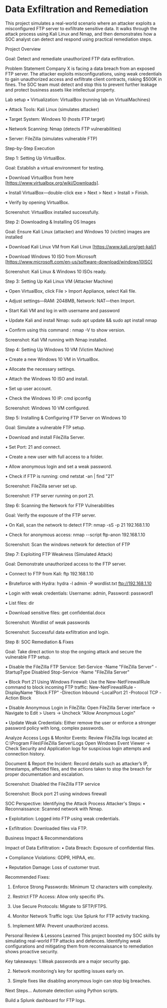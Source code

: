 # Data Exfiltration and Remediation
This project simulates a real-world scenario where an attacker exploits a misconfigured FTP server to exfiltrate sensitive data. It walks through the attack process using Kali Linux and Nmap, and then demonstrates how a SOC analyst can detect and respond using practical remediation steps.

Project Overview

Goal: Detect and remediate unauthorized FTP data exfiltration.


Problem Statement
Company X is facing a data breach from an exposed FTP server. The attacker exploits misconfigurations, using weak credentials to gain unauthorized access and exfiltrate client contracts, risking $500K in fines. The SOC team must detect and stop this to prevent further leakage and protect business assets like intellectual property.

Lab setup
• Virtualization: VirtualBox (running lab on VirtualMachines)

• Attack Tools: Kali Linux (simulates attacker)

• Target System: Windows 10 (hosts FTP target)

• Network Scanning: Nmap (detects FTP vulnerabilities)

• Server: FileZilla (simulates vulnerable FTP)


Step-by-Step Execution

Step 1: Setting Up VirtualBox.

Goal: Establish a virtual environment for testing.

• Download VirtualBox from here [https://www.virtualbox.org/wiki/Downloads].

• Install VirtualBox—double-click exe > Next > Next > Install > Finish.

• Verify by opening VirtualBox.




Screenshot: VirtualBox installed successfully.


Step 2: Downloading & Installing OS Images

Goal: Ensure Kali Linux (attacker) and Windows 10 (victim) images are installed 

• Download Kali Linux VM from Kali Linux [https://www.kali.org/get-kali/]

• Download Windows 10 ISO from Microsoft [https://www.microsoft.com/en-us/software-download/windows10ISO]




Screenshot: Kali Linux & Windows 10 ISOs ready.



Step 3: Setting Up Kali Linux VM (Attacker Machine)

• Open VirtualBox, click File > Import Appliance, select Kali file.

• Adjust settings—RAM: 2048MB, Network: NAT—then Import.

• Start Kali VM and log in with username and password

• Update Kali and install Nmap: sudo apt update && sudo apt install nmap

• Confirm using this command : nmap -V to show version.




Screenshot: Kali VM running with Nmap installed.


Step 4: Setting Up Windows 10 VM (Victim Machine)

• Create a new Windows 10 VM in VirtualBox.

• Allocate the necessary settings.

• Attach the Windows 10 ISO and install.

• Set up user account.

• Check the Windows 10 IP: cmd ipconfig




Screenshot: Windows 10 VM configured.


Step 5: Installing & Configuring FTP Server on Windows 10

Goal: Simulate a vulnerable FTP setup.

• Download and install FileZilla Server.

• Set Port: 21 and connect.

• Create a new user with full access to a folder.

• Allow anonymous login and set a weak password.

• Check if FTP is running: cmd netstat -an | find "21"



Screenshot: FileZilla server set up.



Screenshot: FTP server running on port 21.


Step 6: Scanning the Network for FTP Vulnerabilities

Goal: Verify the exposure of the FTP server.

• On Kali, scan the network to detect FTP: nmap -sS -p 21 192.168.1.10

• Check for anonymous access: nmap --script ftp-anon 192.168.1.10



Screenshot: Scan the windows network for detection of FTP


Step 7: Exploiting FTP Weakness (Simulated Attack)

Goal: Demonstrate unauthorized access to the FTP server.

• Connect to FTP from Kali: ftp 192.168.1.10

• Bruteforce with Hydra: hydra -l admin -P wordlist.txt ftp://192.168.1.10

• Login with weak credentials: Username: admin, Password: password1

• List files: dir

• Download sensitive files: get confidential.docx


Screenshot: Wordlist of weak passwords



Screenshot: Successful data exfiltration and login.


Step 8: SOC Remediation & Fixes

Goal: Take direct action to stop the ongoing attack and secure the vulnerable FTP setup.

• Disable the FileZilla FTP Service:
  Set-Service -Name "FileZilla Server" -StartupType Disabled
  Stop-Service -Name "FileZilla Server"

• Block Port 21 Using Windows Firewall:
  Use the New-NetFirewallRule command to block incoming FTP traffic:
  New-NetFirewallRule -DisplayName "Block FTP" -Direction Inbound -LocalPort 21 -Protocol TCP -Action Block

• Disable Anonymous Login in FileZilla:
  Open FileZilla Server interface → Navigate to Edit > Users → Uncheck "Allow Anonymous Login"

• Update Weak Credentials:
  Either remove the user or enforce a stronger password policy with long, complex passwords.

Analyze Access Logs & Monitor Events:
Review FileZilla logs located at: C:\Program Files\FileZilla Server\Logs
Open Windows Event Viewer → Check Security and Application logs for suspicious login attempts and connection history.

Document & Report the Incident:
Record details such as attacker’s IP, timestamps, affected files, and the actions taken to stop the breach for proper documentation and escalation.

Screenshot: Disabled the FileZilla FTP service


Screenshot: Block port 21 using windows firewall



SOC Perspective: Identifying the Attack Process
Attacker's Steps:
• Reconnaissance: Scanned network with Nmap.

• Exploitation: Logged into FTP using weak credentials.

• Exfiltration: Downloaded files via FTP.



Business Impact & Recommendations

Impact of Data Exfiltration:
• Data Breach: Exposure of confidential files.

• Compliance Violations: GDPR, HIPAA, etc.

• Reputation Damage: Loss of customer trust.

Recommended Fixes:
1. Enforce Strong Passwords: Minimum 12 characters with complexity.

2. Restrict FTP Access: Allow only specific IPs.

3. Use Secure Protocols: Migrate to SFTP/FTPS.

4. Monitor Network Traffic logs: Use Splunk for FTP activity tracking.

5. Implement MFA: Prevent unauthorized access.

Personal Review & Lessons Learned
This project boosted my SOC skills by simulating real-world FTP attacks and defences. 
Identifying weak configurations and mitigating them from reconnaissance to remediation shows proactive security. 

Key takeaways:
1.Weak passwords are a major security gap.

2. Network monitoring’s key for spotting issues early on.

3. Simple fixes like disabling anonymous login can stop big breaches.

Next Steps...
Automate detection using Python scripts.

Build a Splunk dashboard for FTP logs.



